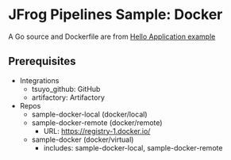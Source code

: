 # JFrog Pipelines Sample: Docker

A Go source and Dockerfile are from [Hello Application example](https://github.com/GoogleCloudPlatform/kubernetes-engine-samples/tree/master/hello-app)

## Prerequisites

- Integrations
  - tsuyo_github: GitHub
  - artifactory: Artifactory
- Repos 
  - sample-docker-local (docker/local)
  - sample-docker-remote (docker/remote)
    - URL: https://registry-1.docker.io/
  - sample-docker (docker/virtual)
    - includes: sample-docker-local, sample-docker-remote
